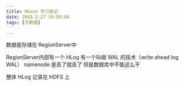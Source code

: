 ```yaml
---
title: Hbase 学习笔记
date: 2018-2-27 20:09:04
tags: [大数据]

---
```


数据是存储在 RegionServer中 

RegionServer内部有一个  HLog    有一个叫做 WAL 的技术（write  ahead  log  WAL） namenode  是丢了就丢了 但是数据库中不能这么干

整体 HLog 记录在 HDFS 上